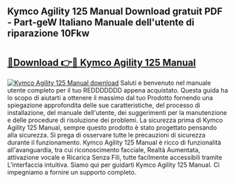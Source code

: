 ## Kymco Agility 125 Manual Download gratuit PDF - Part-geW Italiano Manuale dell'utente di riparazione 10Fkw

# <h2><a href="http://dfclw55.blite.top/?on=Kymco+Agility+125+Manual">🔗Download 👉🔴 Kymco Agility 125 Manual</a></h2>

[![Kymco Agility 125 Manual download](https://i.imgur.com/lujVjoI.png)](http://dfclw55.blite.top/?on=Kymco+Agility+125+Manual)
Saluti e benvenuto nel manuale utente completo per il tuo REDDDDDDD appena acquistato. Questa guida ha lo scopo di aiutarti a ottenere il massimo dal tuo Prodotto fornendo una spiegazione approfondita delle sue caratteristiche, del processo di installazione, del manuale dell'utente, dei suggerimenti per la manutenzione e delle procedure di risoluzione dei problemi. La sicurezza prima di Kymco Agility 125 Manual, sempre questo prodotto è stato progettato pensando alla sicurezza. Si prega di osservare tutte le precauzioni di sicurezza durante il funzionamento. Kymco Agility 125 Manual è ricco di funzionalità all'avanguardia, tra cui riconoscimento facciale, Realtà Aumentata, attivazione vocale e Ricarica Senza Fili, tutte facilmente accessibili tramite L'interfaccia intuitiva. Siamo qui per guidarti Kymco Agility 125 Manual. Ci impegniamo a fornire un supporto completo.
